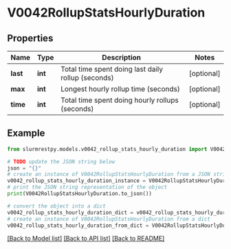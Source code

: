 # V0042RollupStatsHourlyDuration


## Properties

Name | Type | Description | Notes
------------ | ------------- | ------------- | -------------
**last** | **int** | Total time spent doing last daily rollup (seconds) | [optional]
**max** | **int** | Longest hourly rollup time (seconds) | [optional]
**time** | **int** | Total time spent doing hourly rollups (seconds) | [optional]

## Example

```python
from slurmrestpy.models.v0042_rollup_stats_hourly_duration import V0042RollupStatsHourlyDuration

# TODO update the JSON string below
json = "{}"
# create an instance of V0042RollupStatsHourlyDuration from a JSON string
v0042_rollup_stats_hourly_duration_instance = V0042RollupStatsHourlyDuration.from_json(json)
# print the JSON string representation of the object
print(V0042RollupStatsHourlyDuration.to_json())

# convert the object into a dict
v0042_rollup_stats_hourly_duration_dict = v0042_rollup_stats_hourly_duration_instance.to_dict()
# create an instance of V0042RollupStatsHourlyDuration from a dict
v0042_rollup_stats_hourly_duration_from_dict = V0042RollupStatsHourlyDuration.from_dict(v0042_rollup_stats_hourly_duration_dict)
```
[[Back to Model list]](../README.md#documentation-for-models) [[Back to API list]](../README.md#documentation-for-api-endpoints) [[Back to README]](../README.md)


